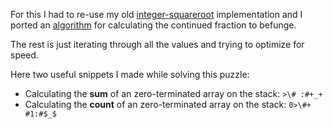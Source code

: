 For this I had to re-use my old [integer-squareroot](https://en.wikipedia.org/wiki/Integer_square_root) implementation 
and I ported an [algorithm](http://www.maths.surrey.ac.uk/hosted-sites/R.Knott/Fibonacci/cfINTRO.html#section7) for calculating the continued fraction to befunge.

The rest is just iterating through all the values and trying to optimize for speed.

Here two useful snippets I made while solving this puzzle:

 - Calculating the **sum** of an zero-terminated array on the stack:   `>\# :#+_+`
 - Calculating the **count** of an zero-terminated array on the stack: `0>\#+ #1:#$_$`